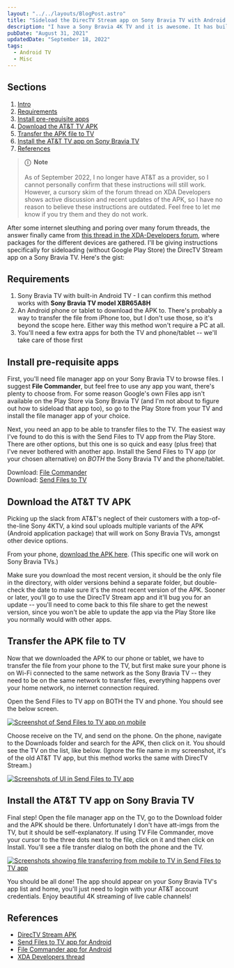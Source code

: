 ```yaml
---
layout: "../../layouts/BlogPost.astro"
title: "Sideload the DirecTV Stream app on Sony Bravia TV with Android TV"
description: "I have a Sony Bravia 4K TV and it is awesome. It has built-in Android TV so you can use Android apps on your TV, but not every app is available, and one of those is DirecTV Stream -- necessary to view live TV from my cable provider, AT&T, without need for a separate set-top box. So here's how to sideload the DirecTV Stream app on Sony Bravia TVs without using the Google Play Store."
pubDate: "August 31, 2021"
updatedDate: "September 18, 2022"
tags:
  - Android TV
  - Misc
---
```


## Sections

1. [Intro](#intro)
2. [Requirements](#req)
3. [Install pre-requisite apps](#install)
4. [Download the AT&T TV APK](#apk)
5. [Transfer the APK file to TV](#tv)
6. [Install the AT&T TV app on Sony Bravia TV](#tv)
7. [References](#ref)

> **ⓘ &nbsp;Note**<br><br> As of September 2022, I no longer have AT&T as a provider, so I cannot personally confirm that these instructions will still work. However, a cursory skim of the forum thread on XDA Developers shows active discussion and recent updates of the APK, so I have no reason to believe these instructions are outdated. Feel free to let me know if you try them and they do not work.

<div id='intro'/>

After some internet sleuthing and poring over many forum threads, the answer finally came from [this thread in the XDA-Developers forum](https://forum.xda-developers.com/t/the-ultimate-at-t-tv-and-fire-tv-apk-repository.3854154/), where packages for the different devices are gathered. I'll be giving instructions specifically for sideloading (without Google Play Store) the DirecTV Stream app on a Sony Bravia TV. Here's the gist:

<div id='req'/>

## Requirements

1. Sony Bravia TV with built-in Android TV - I can confirm this method works with **Sony Bravia TV model XBR65A8H**
2. An Android phone or tablet to download the APK to. There's probably a way to transfer the file from iPhone too, but I don't use those, so it's beyond the scope here. Either way this method won't require a PC at all.
3. You'll need a few extra apps for both the TV and phone/tablet -- we'll take care of those first

<div id='install'/>

## Install pre-requisite apps

First, you'll need file manager app on your Sony Bravia TV to browse files. I suggest **File Commander**, but feel free to use any app you want, there's plenty to choose from. For some reason Google's own Files app isn't available on the Play Store via Sony Bravia TV (and I'm not about to figure out how to sideload that app too), so go to the Play Store from your TV and install the file manager app of your choice.

Next, you need an app to be able to transfer files to the TV. The easiest way I've found to do this is with the Send Files to TV app from the Play Store. There are other options, but this one is so quick and easy (plus free) that I've never bothered with another app. Install the Send Files to TV app (or your chosen alternative) on *BOTH* the Sony Bravia TV and the phone/tablet.

Download: <a href="https://play.google.com/store/apps/details?id=com.mobisystems.fileman" target="_blank" rel="noopener noreferrer">File Commander</a>\
Download: <a href="https://play.google.com/store/apps/details?id=com.yablio.sendfilestotv" target="_blank" rel="noopener noreferrer">Send Files to TV</a>

<div id='apk'/>

## Download the AT&T TV APK

Picking up the slack from AT&T's neglect of their customers with a top-of-the-line Sony 4KTV, a kind soul uploads multiple variants of the APK (Android application package) that will work on Sony Bravia TVs, amongst other device options.

From your phone, <a href="https://www.mediafire.com/folder/ezc6ki36dp34f/Apps#jahuvrlwbro78" target="_blank" rel="noopener noreferrer">download the APK here</a>. (This specific one will work on Sony Bravia TVs.)

Make sure you download the most recent version, it should be the only file in the directory, with older versions behind a separate folder, but double-check the date to make sure it's the most recent version of the APK. Sooner or later, you'll go to use the DirecTV Stream app and it'll bug you for an update -- you'll need to come back to this file share to get the newest version, since you won't be able to update the app via the Play Store like you normally would with other apps.

<div id='transfer'/>

## Transfer the APK file to TV

Now that we downloaded the APK to our phone or tablet, we have to transfer the file from your phone to the TV, but first make sure your phone is on Wi-Fi connected to the same network as the Sony Bravia TV -- they need to be on the same network to transfer files, everything happens over your home network, no internet connection required.

Open the Send Files to TV app on BOTH the TV and phone. You should see the below screen.

[![Screenshot of Send Files to TV app on mobile](/img/blog/attbravia1.jpg)](https://arieldiaz.codes/img/blog/attbravia1.jpg)

Choose receive on the TV, and send on the phone. On the phone, navigate to the Downloads folder and search for the APK, then click on it. You should see the TV on the list, like below. (Ignore the file name in my screenshot, it's of the old AT&T TV app, but this method works the same with DirecTV Stream.)

[![Screenshots of UI in Send Files to TV app](/img/blog/attbravia2.jpg)](https://arieldiaz.codes/img/blog/attbravia2.jpg)

<div id='tv'/>

## Install the AT&T TV app on Sony Bravia TV

Final step! Open the file manager app on the TV, go to the Download folder and the APK should be there. Unfortunately I don't have att-imgs from the TV, but it should be self-explanatory. If using TV File Commander, move your cursor to the three dots next to the file, click on it and then click on Install. You'll see a file transfer dialog on both the phone and the TV.

[![Screenshots showing file transferring from mobile to TV in Send Files to TV app](/img/blog/attbravia3.jpg)](https://arieldiaz.codes/img/blog/attbravia3.jpg)

You should be all done! The app should appear on your Sony Bravia TV's app list and home, you'll just need to login with your AT&T account credentials. Enjoy beautiful 4K streaming of live cable channels!

<div id='ref'/>

## References

- <a href="https://www.mediafire.com/folder/ezc6ki36dp34f/Apps#jahuvrlwbro78" target="_blank" rel="noopener noreferrer">DirecTV Stream APK</a>
- <a href="https://play.google.com/store/apps/details?id=com.yablio.sendfilestotv" target="_blank" rel="noopener noreferrer">Send Files to TV app for Android</a>
- <a href="https://play.google.com/store/apps/details?id=com.mobisystems.fileman" target="_blank" rel="noopener noreferrer">File Commander app for Android</a>
- <a href="https://forum.xda-developers.com/t/the-ultimate-at-t-tv-and-fire-tv-apk-repository.3854154/" target="_blank" rel="noopener noreferrer">XDA Developers thread</a>
